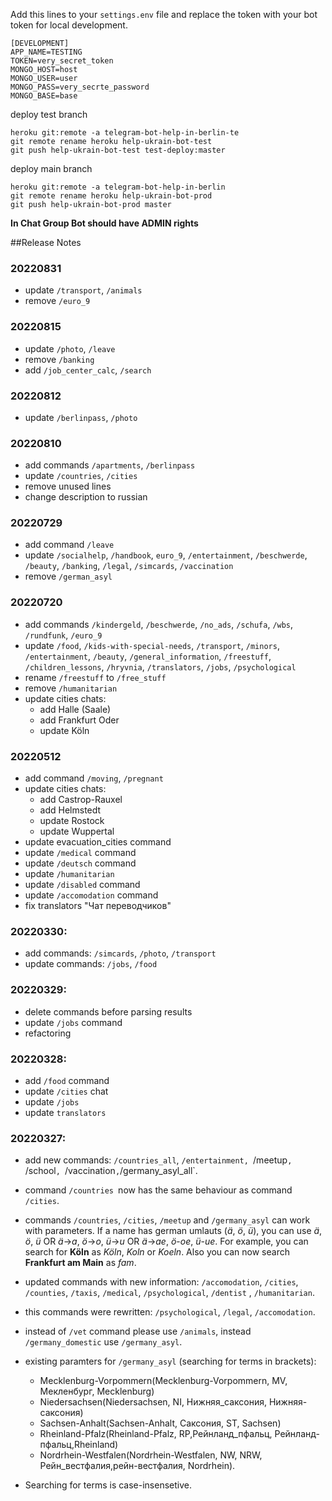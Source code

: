 
Add this lines to your `settings.env` file and replace the token with your bot token for local development.

```
[DEVELOPMENT]
APP_NAME=TESTING
TOKEN=very_secret_token
MONGO_HOST=host
MONGO_USER=user
MONGO_PASS=very_secrte_password
MONGO_BASE=base
```

deploy test branch
```
heroku git:remote -a telegram-bot-help-in-berlin-te 
git remote rename heroku help-ukrain-bot-test 
git push help-ukrain-bot-test test-deploy:master
```

deploy main branch 
```
heroku git:remote -a telegram-bot-help-in-berlin
git remote rename heroku help-ukrain-bot-prod
git push help-ukrain-bot-prod master
```

**In Chat Group Bot should have ADMIN rights**

##Release Notes
### 20220831
- update `/transport`, `/animals`
- remove `/euro_9`

### 20220815
- update `/photo`, `/leave`
- remove `/banking`
- add `/job_center_calc`, `/search`

### 20220812
- update `/berlinpass`, `/photo`

### 20220810
- add commands `/apartments`, `/berlinpass`
- update `/countries`, `/cities`
- remove unused lines
- change description to russian

### 20220729
- add command `/leave`
- update `/socialhelp`, `/handbook`, `euro_9`, `/entertainment`, `/beschwerde`, `/beauty`, `/banking`, `/legal`, `/simcards`, `/vaccination`
- remove `/german_asyl`

### 20220720
- add commands `/kindergeld`, `/beschwerde`, `/no_ads`, `/schufa`, `/wbs`, `/rundfunk`, `/euro_9`
- update `/food`, `/kids-with-special-needs`, `/transport`, `/minors`, `/entertainment`, `/beauty`, `/general_information`, `/freestuff`, `/children_lessons`, `/hryvnia`, `/translators`, `/jobs`, `/psychological`
- rename `/freestuff` to `/free_stuff`
- remove `/humanitarian`
- update cities chats:
  - add Halle (Saale)
  - add Frankfurt Oder
  - update Köln

### 20220512
- add command `/moving`, `/pregnant`
- update cities chats:
  - add Castrop-Rauxel 
  - add Helmstedt 
  - update Rostock 
  - update Wuppertal 
- update evacuation_cities command 
- update `/medical` command
- update `/deutsch` command
- update `/humanitarian`
- update `/disabled` command
- update `/accomodation` command
- fix translators "Чат переводчиков"
### 20220330:
- add commands: `/simcards`, `/photo`, `/transport`
- update commands: `/jobs`, `/food`
### 20220329:
- delete commands before parsing results
- update `/jobs` command
- refactoring
### 20220328:
- add `/food` command
- update `/cities` chat
- update `/jobs`
- update `translators`

### 20220327:
- add new commands: `/countries_all`, `/entertainment, `/meetup`, `/school`, `/vaccination` , `/germany_asyl_all`.
- command `/countries `now has the same behaviour as command `/cities`.
- commands `/countries`, `/cities`, `/meetup` and `/germany_asyl` can work with parameters. If a name has german umlauts (*ä*, *ö*, *ü*), you can use *ä*, *ö*, *ü* OR *ä*->*a*, *ö*->*o*, *ü*->*u* OR *ä*->*ae*, *ö*-*oe*, *ü*-*ue*. For example, you can search for **Köln** as *Köln*, *Koln* or *Koeln*. Also you can now search **Frankfurt am Main** as *fam*.
- updated commands with new information: `/accomodation`, `/cities`, `/counties`, `/taxis`, `/medical`, `/psychological`, `/dentist` , `/humanitarian`.
- this commands were rewritten: `/psychological`, `/legal`, `/accomodation`. 
- instead of `/vet` command please use `/animals`, instead `/germany_domestic` use `/germany_asyl`.
- existing paramters for `/germany_asyl` (searching for terms in brackets):
  - Mecklenburg-Vorpommern(Mecklenburg-Vorpommern, MV, Мекленбург, Mecklenburg)
  - Niedersachsen(Niedersachsen, NI, Нижняя_саксония, Нижняя-саксония)
  - Sachsen-Anhalt(Sachsen-Anhalt, Саксония, ST, Sachsen)
  - Rheinland-Pfalz(Rheinland-Pfalz, RP,Рейнланд_пфальц, Рейнланд-пфальц,Rheinland)
  - Nordrhein-Westfalen(Nordrhein-Westfalen, NW, NRW, Рейн_вестфалия,рейн-вестфалия,  Nordrhein).

- Searching for terms is case-insensetive.